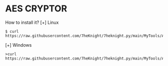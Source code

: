# AES CRYPTOR
How to install it?
[+] Linux
```
$ curl https://raw.githubusercontent.com/7heKnight/7heknight.py/main/MyTools/AES_Cryptor/setup.py|python3
```
[+] Windows
```
>curl https://raw.githubusercontent.com/7heKnight/7heknight.py/main/MyTools/AES_Cryptor/setup.py|python
```
